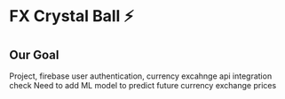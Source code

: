 # FX Crystal Ball ⚡️

## Our Goal

Project, firebase user authentication, currency excahnge api integration check
Need to add ML model to predict future currency exchange prices

